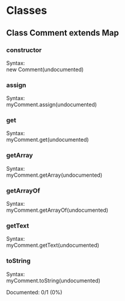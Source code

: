 # Classes

## Class Comment extends Map

### constructor

Syntax:<br>
new Comment(undocumented)

### assign

Syntax:<br>
myComment.assign(undocumented)

### get

Syntax:<br>
myComment.get(undocumented)

### getArray

Syntax:<br>
myComment.getArray(undocumented)

### getArrayOf

Syntax:<br>
myComment.getArrayOf(undocumented)

### getText

Syntax:<br>
myComment.getText(undocumented)

### toString

Syntax:<br>
myComment.toString(undocumented)


Documented: 0/1 (0%)
